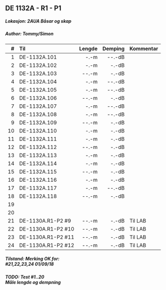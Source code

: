 ## DE 1132A - R1 - P1
##### Lokasjon: 2AUA Båsar og skap
##### Author: Tommy/Simon

|  #  |        Til       |Lengde|Demping|Kommentar|
|----:|:-----------------|-----:|------:|:--------|
|    1|DE-1132A.101      |  -.-m| --.-dB|         |
|    2|DE-1132A.102      |  -.-m|  -.-dB|         |
|    3|DE-1132A.103      | --.-m|  -.-dB|         |
|    4|DE-1132A.104      |  -.-m| --.-dB|         |
|    5|DE-1132A.105      |  -.-m| --.-dB|         |
|    6|DE-1132A.106      | --.-m|  -.-dB|         |
|    7|DE-1132A.107      |  -.-m| --.-dB|         |
|    8|DE-1132A.108      |  -.-m| --.-dB|         |
|    9|DE-1132A.109      | --.-m|  -.-dB|         |
|   10|DE-1132A.110      |  -.-m|  -.-dB|         |
|   11|DE-1132A.111      |  -.-m|  -.-dB|         |
|   12|DE-1132A.112      | --.-m|  -.-dB|         |
|   13|DE-1132A.113      |  -.-m|  -.-dB|         |
|   14|DE-1132A.114      |  -.-m|  -.-dB|         |
|   15|DE-1132A.115      | --.-m|  -.-dB|         |
|   16|DE-1132A.116      |  -.-m|  -.-dB|         |
|   17|DE-1132A.117      |  -.-m| --.-dB|         |
|   18|DE-1132A.118      | --.-m|  -.-dB|         |
|   19|                  |      |       |         |
|   20|                  |      |       |         |
|   21|DE-1130A.R1-P2 #9 | --.-m|  -.-dB|Til LAB  |
|   22|DE-1130A.R1-P2 #10| --.-m|  -.-dB|Til LAB  |
|   23|DE-1130A.R1-P2 #11| --.-m|  -.-dB|Til LAB  |
|   24|DE-1130A.R1-P2 #12| --.-m|  -.-dB|Til LAB  |

##### Tilstand: Merking OK for:<br/>#21,22,23,24 01/09/18
##### TODO: Test #1..20<br/>Måle lengde og dempning
